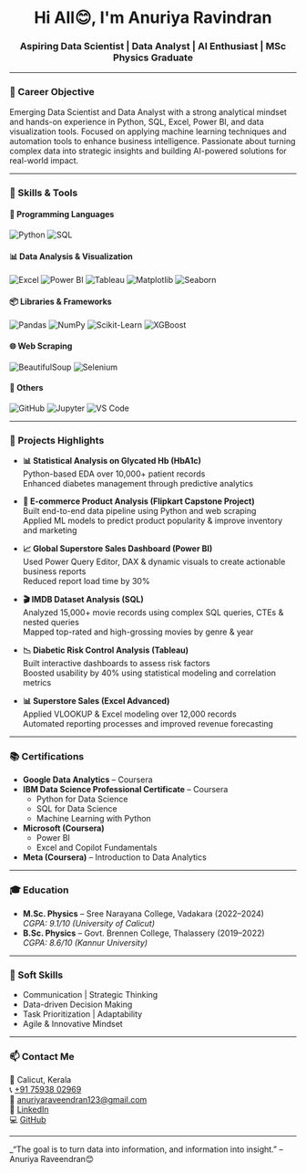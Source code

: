 <h1 align="center">Hi All😊, I'm Anuriya Ravindran</h1>

<h3 align="center">Aspiring Data Scientist | Data Analyst | AI Enthusiast | MSc Physics Graduate</h3>

---

### 🎯 Career Objective

Emerging Data Scientist and Data Analyst with a strong analytical mindset and hands-on experience in Python, SQL, Excel, Power BI, and data visualization tools. Focused on applying machine learning techniques and automation tools to enhance business intelligence. Passionate about turning complex data into strategic insights and building AI-powered solutions for real-world impact.

---

### 🚀 Skills & Tools

#### 🧠 Programming Languages
![Python](https://img.shields.io/badge/Python-3776AB?style=for-the-badge&logo=python&logoColor=white)
![SQL](https://img.shields.io/badge/SQL-003B57?style=for-the-badge&logo=postgresql&logoColor=white)

#### 📊 Data Analysis & Visualization
![Excel](https://img.shields.io/badge/Microsoft%20Excel-217346?style=for-the-badge&logo=microsoft-excel&logoColor=white)
![Power BI](https://img.shields.io/badge/Power%20BI-F2C811?style=for-the-badge&logo=powerbi&logoColor=black)
![Tableau](https://img.shields.io/badge/Tableau-E97627?style=for-the-badge&logo=tableau&logoColor=white)
![Matplotlib](https://img.shields.io/badge/Matplotlib-3776AB?style=for-the-badge&logo=python&logoColor=white)
![Seaborn](https://img.shields.io/badge/Seaborn-3776AB?style=for-the-badge&logo=python&logoColor=white)

#### 📦 Libraries & Frameworks
![Pandas](https://img.shields.io/badge/Pandas-150458?style=for-the-badge&logo=pandas&logoColor=white)
![NumPy](https://img.shields.io/badge/NumPy-013243?style=for-the-badge&logo=numpy&logoColor=white)
![Scikit-Learn](https://img.shields.io/badge/Scikit--Learn-F7931E?style=for-the-badge&logo=scikitlearn&logoColor=white)
![XGBoost](https://img.shields.io/badge/XGBoost-EC6F00?style=for-the-badge&logo=xgboost&logoColor=white)

#### 🌐 Web Scraping
![BeautifulSoup](https://img.shields.io/badge/BeautifulSoup-4B0082?style=for-the-badge&logo=python&logoColor=white)
![Selenium](https://img.shields.io/badge/Selenium-43B02A?style=for-the-badge&logo=selenium&logoColor=white)

#### 📁 Others
![GitHub](https://img.shields.io/badge/GitHub-181717?style=for-the-badge&logo=github&logoColor=white)
![Jupyter](https://img.shields.io/badge/Jupyter-F37626?style=for-the-badge&logo=jupyter&logoColor=white)
![VS Code](https://img.shields.io/badge/VS%20Code-007ACC?style=for-the-badge&logo=visual-studio-code&logoColor=white)

---

### 💼 Projects Highlights

- **📊 Statistical Analysis on Glycated Hb (HbA1c)**  
  Python-based EDA over 10,000+ patient records  
  Enhanced diabetes management through predictive analytics

- **🛒 E-commerce Product Analysis (Flipkart Capstone Project)**  
  Built end-to-end data pipeline using Python and web scraping  
  Applied ML models to predict product popularity & improve inventory and marketing

- **📈 Global Superstore Sales Dashboard (Power BI)**  
  Used Power Query Editor, DAX & dynamic visuals to create actionable business reports  
  Reduced report load time by 30%

- **🎬 IMDB Dataset Analysis (SQL)**  
  Analyzed 15,000+ movie records using complex SQL queries, CTEs & nested queries  
  Mapped top-rated and high-grossing movies by genre & year

- **📉 Diabetic Risk Control Analysis (Tableau)**  
  Built interactive dashboards to assess risk factors  
  Boosted usability by 40% using statistical modeling and correlation metrics

- **📊 Superstore Sales (Excel Advanced)**  
  Applied VLOOKUP & Excel modeling over 12,000 records  
  Automated reporting processes and improved revenue forecasting

---

### 📚 Certifications

- **Google Data Analytics** – Coursera  
- **IBM Data Science Professional Certificate** – Coursera  
  - Python for Data Science  
  - SQL for Data Science  
  - Machine Learning with Python  
- **Microsoft (Coursera)**  
  - Power BI  
  - Excel and Copilot Fundamentals  
- **Meta (Coursera)** – Introduction to Data Analytics  

---

### 🎓 Education

- **M.Sc. Physics** – Sree Narayana College, Vadakara (2022–2024)  
  _CGPA: 9.1/10 (University of Calicut)_  
- **B.Sc. Physics** – Govt. Brennen College, Thalassery (2019–2022)  
  _CGPA: 8.6/10 (Kannur University)_

---

### 🧠 Soft Skills

- Communication | Strategic Thinking  
- Data-driven Decision Making  
- Task Prioritization | Adaptability  
- Agile & Innovative Mindset  

---

### 📫 Contact Me

📍 Calicut, Kerala  
📞 [+91 75938 02969](tel:+917593802969)  
📧 [anuriyaraveendran123@gmail.com](mailto:anuriyaraveendran123@gmail.com)  
🔗 [LinkedIn](https://www.linkedin.com/in/anuriya-raveendran-079b39337)  
💻 [GitHub](https://github.com/Anuriya-Raveendran)

---

_“The goal is to turn data into information, and information into insight.” – Anuriya Raveendran😊

